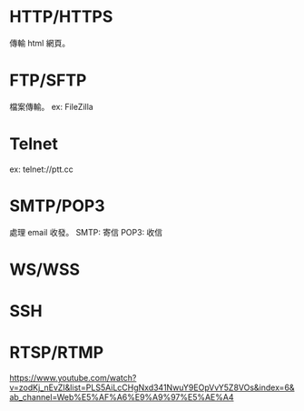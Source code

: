 # HTTP/HTTPS
傳輸 html 網頁。

# FTP/SFTP
檔案傳輸。
ex: FileZilla

# Telnet
ex: telnet://ptt.cc

# SMTP/POP3
處理 email 收發。
SMTP: 寄信
POP3: 收信

# WS/WSS


# SSH

# RTSP/RTMP

https://www.youtube.com/watch?v=zodKj_nEvZI&list=PLS5AiLcCHgNxd341NwuY9EOpVvY5Z8VOs&index=6&ab_channel=Web%E5%AF%A6%E9%A9%97%E5%AE%A4